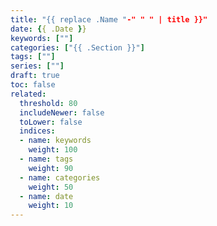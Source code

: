 ```yaml
---
title: "{{ replace .Name "-" " " | title }}"
date: {{ .Date }}
keywords: [""]
categories: ["{{ .Section }}"]
tags: [""]
series: [""]
draft: true
toc: false
related:
  threshold: 80
  includeNewer: false
  toLower: false
  indices:
  - name: keywords
    weight: 100
  - name: tags
    weight: 90
  - name: categories
    weight: 50
  - name: date
    weight: 10
---
```


